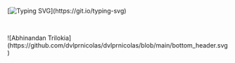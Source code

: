 [![Typing SVG](https://readme-typing-svg.herokuapp.com?color=%2336BCF7&lines=Fala+dev's!;Prazer%2C+sou+o+Nicolas.)](https://git.io/typing-svg)

<br>
</p>
![Abhinandan Trilokia](https://github.com/dvlprnicolas/dvlprnicolas/blob/main/bottom_header.svg)
<br>
</p>
